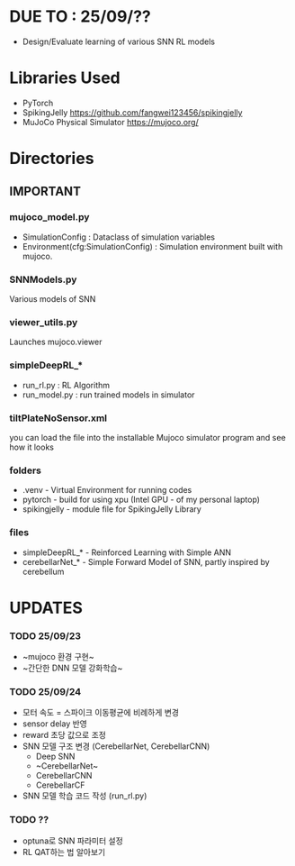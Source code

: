 # DUE TO : 25/09/??
- Design/Evaluate learning of various SNN RL models
  
# Libraries Used
- PyTorch
- SpikingJelly https://github.com/fangwei123456/spikingjelly
- MuJoCo Physical Simulator https://mujoco.org/

# Directories
## IMPORTANT
### mujoco_model.py
- SimulationConfig : 
Dataclass of simulation variables
- Environment(cfg:SimulationConfig) : 
Simulation environment built with mujoco.

### SNNModels.py
Various models of SNN

### viewer_utils.py
Launches mujoco.viewer

### simpleDeepRL_*
- run_rl.py : RL Algorithm
- run_model.py : run trained models in simulator

### tiltPlateNoSensor.xml
you can load the file into the installable Mujoco simulator program and see how it looks

### folders
- .venv - Virtual Environment for running codes
- pytorch - build for using xpu (Intel GPU - of my personal laptop)
- spikingjelly - module file for SpikingJelly Library
### files
- simpleDeepRL_* - Reinforced Learning with Simple ANN
- cerebellarNet_* - Simple Forward Model of SNN, partly inspired by cerebellum

# UPDATES
### TODO 25/09/23
- ~mujoco 환경 구현~
- ~간단한 DNN 모델 강화학습~

### TODO 25/09/24
- 모터 속도 = 스파이크 이동평균에 비례하게 변경
- sensor delay 반영
- reward 초당 값으로 조정
- SNN 모델 구조 변경 (CerebellarNet, CerebellarCNN)
  - Deep SNN
  - ~CerebellarNet~
  - CerebellarCNN
  - CerebellarCF
- SNN 모델 학습 코드 작성 (run_rl.py)

### TODO ??
- optuna로 SNN 파라미터 설정
- RL QAT하는 법 알아보기











